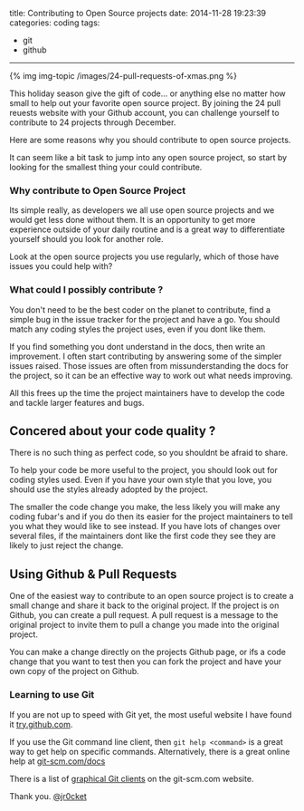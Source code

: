title: Contributing to Open Source projects
date: 2014-11-28 19:23:39
categories: coding
tags:
- git 
- github 
---

{% img img-topic /images/24-pull-requests-of-xmas.png %}

  This holiday season give the gift of code... or anything else no matter how small to help out your favorite open source project.  By joining the 24 pull reuests website with your Github account, you can challenge yourself to contribute to 24 projects through December.
  
  Here are some reasons why you should contribute to open source projects.
<!-- more -->

  It can seem like a bit task to jump into any open source project, so start by looking for the smallest thing your could contribute.

### Why contribute to Open Source Project

  Its simple really, as developers we all use open source projects and we would get less done without them.  It is an opportunity to get more experience outside of your daily routine and is a great way to differentiate yourself should you look for another role.  

  Look at the open source projects you use regularly, which of those have issues you could help with?

### What could I possibly contribute ? 

  You don't need to be the best coder on the planet to contribute, find a simple bug in the issue tracker for the project and have a go.  You should match any coding styles the project uses, even if you dont like them.
  
  If you find something you dont understand in the docs, then write an improvement.  I often start contributing by answering some of the simpler issues raised.  Those issues are often from missunderstanding the docs for the project, so it can be an effective way to work out what needs improving.

  All this frees up the time the project maintainers have to develop the code and tackle larger features and bugs.

## Concered about your code quality ?

  There is no such thing as perfect code, so you shouldnt be afraid to share.  
  
  To help your code be more useful to the project, you should look out for coding styles used.  Even if you have your own style that you love, you should use the styles already adopted by the project.
  
  The smaller the code change you make, the less likely you will make any coding fubar's and if you do then its easier for the project maintainers to tell you what they would like to see instead.  If you have lots of changes over several files, if the maintainers dont like the first code they see they are likely to just reject the change.

## Using Github & Pull Requests 

  One of the easiest way to contribute to an open source project is to create a small change and share it back to the original project.  If the project is on Github, you can create a pull request.  A pull request is a message to the original project to invite them to pull a change you made into the original project.
  
  You can make a change directly on the projects Github page, or ifs a code change that you want to test then you can fork the project and have your own copy of the project on Github.

### Learning to use Git 

  If you are not up to speed with Git yet, the most useful website I have found it [try.github.com](http://try.github.com).
  
  If you use the Git command line client, then `git help <command>` is a great way to get help on specific commands.  Alternatively, there is a great online help at [git-scm.com/docs](http://git-scm.com/docs/)

  There is a list of [graphical Git clients](http://git-scm.com/downloads) on the git-scm.com website.


Thank you.
[@jr0cket](https://twitter.com/jr0cket)

